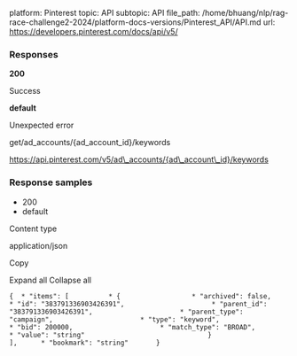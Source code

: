 platform: Pinterest
topic: API
subtopic: API
file_path: /home/bhuang/nlp/rag-race-challenge2-2024/platform-docs-versions/Pinterest_API/API.md
url: https://developers.pinterest.com/docs/api/v5/

### Responses

**200**

Success

**default**

Unexpected error

get/ad\_accounts/{ad\_account\_id}/keywords

https://api.pinterest.com/v5/ad\_accounts/{ad\_account\_id}/keywords

### Response samples

* 200
* default

Content type

application/json

Copy

Expand all Collapse all

`{  * "items": [          * {                  * "archived": false,                      * "id": "383791336903426391",                      * "parent_id": "383791336903426391",                      * "parent_type": "campaign",                      * "type": "keyword",                      * "bid": 200000,                      * "match_type": "BROAD",                      * "value": "string"                               }                   ],      * "bookmark": "string"       }`
